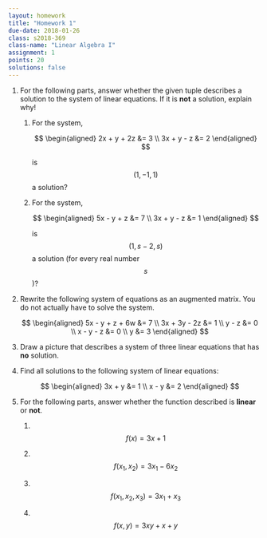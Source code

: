 ```yaml
---
layout: homework
title: "Homework 1"
due-date: 2018-01-26
class: s2018-369
class-name: "Linear Algebra I"
assignment: 1
points: 20
solutions: false
---
```


1.  For the following parts, answer whether the given tuple describes a solution
    to the system of linear equations. If it is **not** a solution, explain why!
    
    1.  For the system,
    
        $$
        \begin{aligned}
        2x + y + 2z &= 3 \\
        3x + y - z &= 2
        \end{aligned}
        $$
        
        is $$(1, -1, 1)$$ a solution?
        
    2.  For the system,
    
        $$
        \begin{aligned}
        5x - y + z &= 7 \\
        3x + y - z &= 1
        \end{aligned}
        $$
    
        is $$(1, s-2, s)$$ a solution (for every real number $$s$$)?

2.  Rewrite the following system of equations as an augmented matrix. You do not
    actually have to solve the system.
    
    $$
    \begin{aligned}
    5x - y + z + 6w &= 7 \\
    3x + 3y - 2z &= 1 \\
    y - z &= 0 \\
    x - y - z &= 0 \\
    y &= 3
    \end{aligned}
    $$
    
3.  Draw a picture that describes a system of three linear equations that has **no** solution.

4.  Find all solutions to the following system of linear equations:

    $$
    \begin{aligned}
    3x + y &= 1 \\
    x - y &= 2
    \end{aligned}
    $$

5.  For the following parts, answer whether the function described is **linear** or **not**.

    1.  &nbsp;$$f(x) = 3x + 1$$
    
    2.  &nbsp;$$f(x_1, x_2) = 3x_1 - 6x_2$$
    
    3.  &nbsp;$$f(x_1, x_2, x_3) = 3x_1 + x_3$$
    
    4.  &nbsp;$$f(x, y) = 3xy + x + y$$
